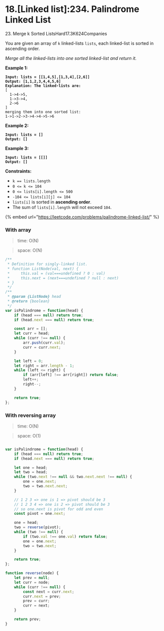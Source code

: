 # 18.\[Linked list]:234. Palindrome Linked List

23\. Merge k Sorted ListsHard17.3K624Companies

You are given an array of `k` linked-lists `lists`, each linked-list is sorted in ascending order.

_Merge all the linked-lists into one sorted linked-list and return it._

&#x20;

**Example 1:**

<pre><code><strong>Input: lists = [[1,4,5],[1,3,4],[2,6]]
</strong><strong>Output: [1,1,2,3,4,4,5,6]
</strong><strong>Explanation: The linked-lists are:
</strong>[
  1->4->5,
  1->3->4,
  2->6
]
merging them into one sorted list:
1->1->2->3->4->4->5->6
</code></pre>

**Example 2:**

<pre><code><strong>Input: lists = []
</strong><strong>Output: []
</strong></code></pre>

**Example 3:**

<pre><code><strong>Input: lists = [[]]
</strong><strong>Output: []
</strong></code></pre>

&#x20;

**Constraints:**

* `k == lists.length`
* `0 <= k <= 104`
* `0 <= lists[i].length <= 500`
* `-104 <= lists[i][j] <= 104`
* `lists[i]` is sorted in **ascending order**.
* The sum of `lists[i].length` will not exceed `104`.



{% embed url="https://leetcode.com/problems/palindrome-linked-list/" %}

### With array

> time: O(N)

> space: O(N)

```jsx
/**
 * Definition for singly-linked list.
 * function ListNode(val, next) {
 *     this.val = (val===undefined ? 0 : val)
 *     this.next = (next===undefined ? null : next)
 * }
 */
/**
 * @param {ListNode} head
 * @return {boolean}
 */
var isPalindrome = function(head) {
    if (head === null) return true;
    if (head.next === null) return true;

    const arr = [];
    let curr = head;
    while (curr !== null) {
        arr.push(curr.val);
        curr = curr.next;
    }

    let left = 0;
    let right = arr.length - 1;
    while (left <= right) {
        if (arr[left] !== arr[right]) return false;
        left++;
        right--;
    }

    return true;
};
```

### With reversing array

> time: O(N)

> space: O(1)

```jsx

var isPalindrome = function(head) {
    if (head === null) return true;
    if (head.next === null) return true;

    let one = head;
    let two = head;
    while (two.next !== null && two.next.next !== null) {
        one = one.next;
        two = two.next.next;
    }

    // 1 2 3 => one is 1 => pivot should be 3
    // 1 2 3 4 => one is 2 => pivot should be 3
    // so one.next is pivot for odd and even
    const pivot = one.next;

    one = head;
    two = reverse(pivot);
    while (two !== null) {
        if (two.val !== one.val) return false;
        one = one.next;
        two = two.next;
    }

    return true;
};

function reverse(node) {
    let prev = null;
    let curr = node;
    while (curr !== null) {
        const next = curr.next;
        curr.next = prev;
        prev = curr;
        curr = next;
    }

    return prev;
}
```

